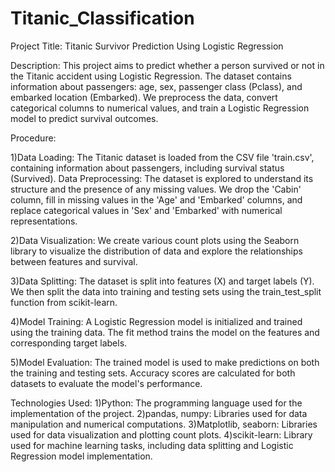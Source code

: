 # Titanic_Classification

Project Title: Titanic Survivor Prediction Using Logistic Regression

Description:
This project aims to predict whether a person survived or not in the Titanic accident using Logistic Regression. The dataset contains information about passengers: age, sex, passenger class (Pclass), and embarked location (Embarked). We preprocess the data, convert categorical columns to numerical values, and train a Logistic Regression model to predict survival outcomes.

Procedure:

1)Data Loading: The Titanic dataset is loaded from the CSV file 'train.csv', containing information about passengers, including survival status (Survived).
Data Preprocessing: The dataset is explored to understand its structure and the presence of any missing values. We drop the 'Cabin' column, fill in missing values in the 'Age' and 'Embarked' columns, and replace categorical values in 'Sex' and 'Embarked' with numerical representations.

2)Data Visualization: We create various count plots using the Seaborn library to visualize the distribution of data and explore the relationships between features and survival.

3)Data Splitting: The dataset is split into features (X) and target labels (Y). We then split the data into training and testing sets using the train_test_split function from scikit-learn.

4)Model Training: A Logistic Regression model is initialized and trained using the training data. The fit method trains the model on the features and corresponding target labels.

5)Model Evaluation: The trained model is used to make predictions on both the training and testing sets. Accuracy scores are calculated for both datasets to evaluate the model's performance.

Technologies Used:
1)Python: The programming language used for the implementation of the project.
2)pandas, numpy: Libraries used for data manipulation and numerical computations. 
3)Matplotlib, seaborn: Libraries used for data visualization and plotting count plots.
4)scikit-learn: Library used for machine learning tasks, including data splitting and Logistic Regression model implementation.
